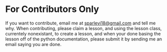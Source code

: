 # For Contributors Only
If you want to contribute, email me at <sparlevi18@gmail.com> and tell me why.
When contributing, please claim a lesson, and using the lesson class, currentely nonexistant, to create a lesson, and when your done basing the lesson off of the python documentation, please submit it by sending me an email saying  you are done. 
